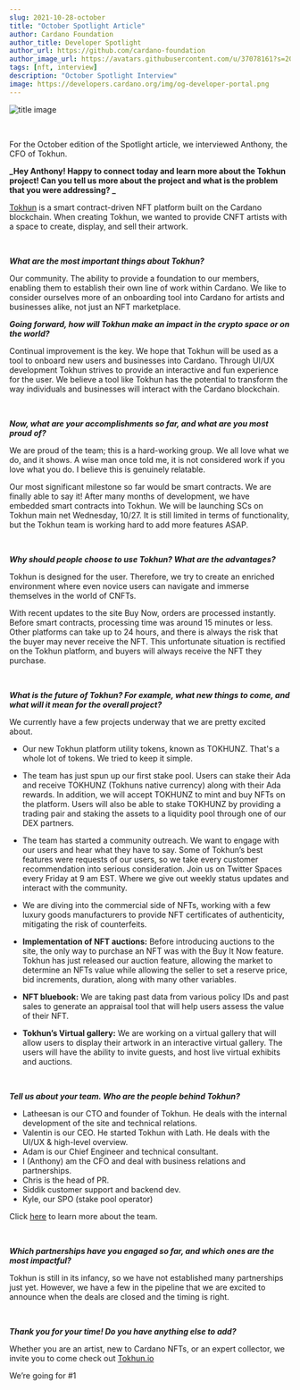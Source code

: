 ```yaml
---
slug: 2021-10-28-october
title: "October Spotlight Article"
author: Cardano Foundation
author_title: Developer Spotlight
author_url: https://github.com/cardano-foundation
author_image_url: https://avatars.githubusercontent.com/u/37078161?s=200&v=4
tags: [nft, interview]
description: "October Spotlight Interview"
image: https://developers.cardano.org/img/og-developer-portal.png
---
```


![title image](/img/devblog/tokhun.png)

<br />

For the October edition of the Spotlight article, we interviewed Anthony, the CFO of Tokhun.
<br />

**_Hey Anthony! Happy to connect today and learn more about the Tokhun project! Can you tell us more about the project and what is the problem that you were addressing? _**

[Tokhun](https://tokhun.io/) is a smart contract-driven NFT platform built on the Cardano blockchain. When creating Tokhun, we wanted to provide CNFT artists with a space to create, display, and sell their artwork. 

<br />

<!-- truncate -->


**_What are the most important things about Tokhun?_**

Our community. The ability to provide a foundation to our members, enabling them to establish their own line of work within Cardano. We like to consider ourselves more of an onboarding tool into Cardano for artists and businesses alike, not just an NFT marketplace.
<br />

**_Going forward, how will Tokhun make an impact in the crypto space or on the world?_**

Continual improvement is the key.  We hope that Tokhun will be used as a tool to onboard new users and businesses into Cardano. Through UI/UX development Tokhun strives to provide an interactive and fun experience for the user. We believe a tool like Tokhun has the potential to transform the way individuals and businesses will interact with the Cardano blockchain. 

<br />

**_Now, what are your accomplishments so far, and what are you most proud of?_**

We are proud of the team; this is a hard-working group. We all love what we do, and it shows. A wise man once told me, it is not considered work if you love what you do. I believe this is genuinely relatable.

Our most significant milestone so far would be smart contracts. We are finally able to say it! After many months of development, we have embedded smart contracts into Tokhun. We will be launching SCs on Tokhun main net Wednesday, 10/27.  It is still limited in terms of functionality, but the Tokhun team is working hard to add more features ASAP.

<br />

**_Why should people choose to use Tokhun? What are the advantages?_**

Tokhun is designed for the user. Therefore, we try to create an enriched environment where even novice users can navigate and immerse themselves in the world of CNFTs. 

With recent updates to the site Buy Now, orders are processed instantly. Before smart contracts, processing time was around 15 minutes or less. Other platforms can take up to 24 hours, and there is always the risk that the buyer may never receive the NFT. This unfortunate situation is rectified on the Tokhun platform, and buyers will always receive the NFT they purchase. 


<br />

**_What is the future of Tokhun? For example, what new things to come, and what will it mean for the overall project?_**

We currently have a few projects underway that we are pretty excited about.

- Our new Tokhun platform utility tokens, known as TOKHUNZ. That's a whole lot of tokens. We tried to keep it simple. 

- The team has just spun up our first stake pool. Users can stake their Ada and receive TOKHUNZ (Tokhuns native currency) along with their Ada rewards. In addition, we will accept TOKHUNZ to mint and buy NFTs on the platform. Users will also be able to stake TOKHUNZ by providing a trading pair and staking the assets to a liquidity pool through one of our DEX partners.

- The team has started a community outreach. We want to engage with our users and hear what they have to say. Some of Tokhun’s best features were requests of our users, so we take every customer recommendation into serious consideration. Join us on Twitter Spaces every Friday at 9 am EST. Where we give out weekly status updates and interact with the community.

- We are diving into the commercial side of NFTs, working with a few luxury goods manufacturers to provide NFT certificates of authenticity, mitigating the risk of counterfeits. 

- **Implementation of NFT auctions:** Before introducing auctions to the site, the only way to purchase an NFT was with the Buy It Now feature. Tokhun has just released our auction feature, allowing the market to determine an NFTs value while allowing the seller to set a reserve price, bid increments, duration, along with many other variables. 

- **NFT bluebook:** We are taking past data from various policy IDs and past sales to generate an appraisal tool that will help users assess the value of their NFT. 

- **Tokhun’s Virtual gallery:** We are working on a virtual gallery that will allow users to display their artwork in an interactive virtual gallery. The users will have the ability to invite guests, and host live virtual exhibits and auctions. 


<br />

**_Tell us about your team. Who are the people behind Tokhun?_**

- Latheesan is our CTO and founder of Tokhun. He deals with the internal development of the site and technical relations. 
- Valentin is our CEO. He started Tokhun with Lath. He deals with the UI/UX & high-level overview.
- Adam is our Chief Engineer and technical consultant.
- I (Anthony) am the CFO and deal with business relations and partnerships. 
- Chris is the head of PR.
- Siddik customer support and backend dev.
- Kyle, our SPO (stake pool operator)
 
Click [here](https://tokhun.io/) to learn more about the team. 

<br />

**_Which partnerships have you engaged so far, and which ones are the most impactful?_**

Tokhun is still in its infancy, so we have not established many partnerships just yet. However, we have a few in the pipeline that we are excited to announce when the deals are closed and the timing is right. 

<br />

**_Thank you for your time! Do you have anything else to add?_**

Whether you are an artist, new to Cardano NFTs, or an expert collector, we invite you to come check out [Tokhun.io](tokhun.io)

We’re going for #1

<br />

